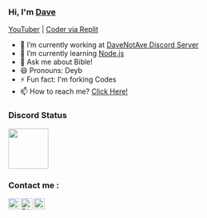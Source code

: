 ### Hi, I'm [Dave](https://youtube.com/DaveNotAve)
[YouTuber](https://youtube.com) | [Coder via Replit](https://repl.it)

- 🔭 I’m currently working at [DaveNotAve Discord Server](https://dsc.gg/DaveNotAve)
- 🌱 I’m currently learning [Node.js](https://nodejs.org)
- 💬 Ask me about Bible!
- 😄 Pronouns: Deyb
- ⚡ Fun fact: I'm forking Codes
- 📫 How to reach me? [Click Here!](https://lnk.bio/DaveNotAve)

### Discord Status
<a href="https://discordapp.com/users/764298950608945193">
<img height="80px" src="https://discord.c99.nl/widget/theme-4/764298950608945193.png" />
</a>

### Contact me : 

[<img align="left" alt="DaveNotAve | YouTube" width="22px" src="https://cdn4.iconfinder.com/data/icons/logos-and-brands/512/395_Youtube_logo-128.png" />](https://www.youtube.com/DaveNotAve)
<a href="https://dsc.gg/DaveNotAve">
  <img align="left" alt="Discord" width="23px" src="https://raw.githubusercontent.com/peterthehan/peterthehan/master/assets/discord.svg" />
</a>
[<img align="left" alt="DaveNotAve | Instagram" width="22px" src="https://cdn-icons-png.flaticon.com/512/174/174855.png" />](https://www.instagram.com/DaveNotAve/)
</a>



<!--
**DaveNotAve/DaveNotAve** is a ✨ _special_ ✨ repository because its `README.md` (this file) appears on your GitHub profile.

Here are some ideas to get you started:

- 🔭 I’m currently working on ...
- 🌱 I’m currently learning ...
- 👯 I’m looking to collaborate on ...
- 🤔 I’m looking for help with ...
- 💬 Ask me about ...
- 📫 How to reach me: ...
- 😄 Pronouns: ...
- ⚡ Fun fact: ...
-->
